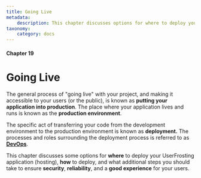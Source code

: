 ```yaml
---
title: Going Live
metadata:
    description: This chapter discusses options for where to deploy your UserFrosting application (hosting), how to deploy, and what additional steps you should take to ensure security, reliability, and a good experience for your users.
taxonomy:
    category: docs
---
```


#### Chapter 19

# Going Live

The general process of "going live" with your project, and making it accessible to your users (or the public), is known as **putting your application into production**.  The place where your application lives and runs is known as the **production environment**.

The specific act of transferring your code from the development environment to the production environment is known as **deployment.**  The processes and roles surrounding the deployment process is referred to as [**DevOps**](https://en.wikipedia.org/wiki/DevOps).

This chapter discusses some options for **where** to deploy your UserFrosting application (hosting), **how** to deploy, and what additional steps you should take to ensure **security**, **reliability**, and a **good experience** for your users.
